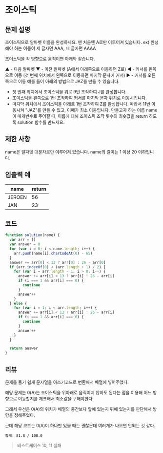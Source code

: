 # 조이스틱

## 문제 설명

조이스틱으로 알파벳 이름을 완성하세요. 맨 처음엔 A로만 이루어져 있습니다.
ex) 완성해야 하는 이름이 세 글자면 AAA, 네 글자면 AAAA

조이스틱을 각 방향으로 움직이면 아래와 같습니다.

▲ - 다음 알파벳
▼ - 이전 알파벳 (A에서 아래쪽으로 이동하면 Z로)
◀ - 커서를 왼쪽으로 이동 (첫 번째 위치에서 왼쪽으로 이동하면 마지막 문자에 커서)
▶ - 커서를 오른쪽으로 이동
예를 들어 아래의 방법으로 JAZ를 만들 수 있습니다.

- 첫 번째 위치에서 조이스틱을 위로 9번 조작하여 J를 완성합니다.
- 조이스틱을 왼쪽으로 1번 조작하여 커서를 마지막 문자 위치로 이동시킵니다.
- 마지막 위치에서 조이스틱을 아래로 1번 조작하여 Z를 완성합니다.
  따라서 11번 이동시켜 "JAZ"를 만들 수 있고, 이때가 최소 이동입니다.
  만들고자 하는 이름 name이 매개변수로 주어질 때, 이름에 대해 조이스틱 조작 횟수의 최솟값을 return 하도록 solution 함수를 만드세요.

## 제한 사항

name은 알파벳 대문자로만 이루어져 있습니다.
name의 길이는 1 이상 20 이하입니다.

## 입출력 예

| name   | return |
| ------ | ------ |
| JEROEN | 56     |
| JAN    | 23     |

## 코드

```js
function solution(name) {
  var arr = []
  var answer = 0
  for (var i = 0; i < name.length; i++) {
    arr.push(name[i].charCodeAt(0) - 65)
  }
  answer += arr[0] < 13 ? arr[0] : 26 - arr[0]
  if (arr.indexOf(0) < (arr.length + 1) / 2) {
    for (var i = arr.length - 1; i > 0; i--) {
      answer += arr[i] < 13 ? arr[i] : 26 - arr[i]
      if (i === 1 && arr[i] === 0) {
        continue
      }
      answer++
    }
  } else {
    for (var i = 1; i < arr.length; i++) {
      answer += arr[i] < 13 ? arr[i] : 26 - arr[i]
      if (i === 1 && arr[i] === 0) {
        continue
      }
      answer++
    }
  }

  return answer
}
```

## 리뷰

문제를 풀기 쉽게 문자열을 아스키코드로 변환해서 배열에 넣어주었다.

해당 문제는 0(A)는 조이스틱을 위아래로 움직이지 않아도 된다는 점을 이용해 어느 방향으로 이동할지를 체크해서 최소값을 구해야한다.

그래서 우선은 0(A)의 위치가 배열의 중간보다 앞에 있는지 뒤에 있는지를 판단해서 방향을 정해주었다.

근데 해당 코드는 0(A)이 하나만 있을 때는 괜찮은데 여러개가 나오면 안되는 것 같다.

`합계: 81.8 / 100.0`

> 테스트케이스 10, 11 실패

